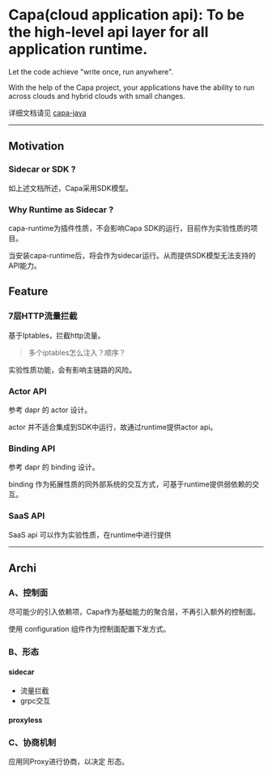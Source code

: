 # Capa(cloud application api): To be the high-level api layer for all application runtime.

Let the code achieve "write once, run anywhere".

With the help of the Capa project, your applications have the ability to run across clouds and hybrid clouds with small changes.

详细文档请见 [capa-java](https://github.com/capa-cloud/capa-java)

----------------------------------------------------

## Motivation

### Sidecar or SDK ?

如上述文档所述，Capa采用SDK模型。

### Why Runtime as Sidecar ?

capa-runtime为插件性质，不会影响Capa SDK的运行，目前作为实验性质的项目。

当安装capa-runtime后，将会作为sidecar运行。从而提供SDK模型无法支持的API能力。

## Feature

### 7层HTTP流量拦截

基于Iptables，拦截http流量。

> 多个iptables怎么注入？顺序？

实验性质功能，会有影响主链路的风险。

### Actor API

参考 dapr 的 actor 设计。

actor 并不适合集成到SDK中运行，故通过runtime提供actor api。

### Binding API

参考 dapr 的 binding 设计。

binding 作为拓展性质的同外部系统的交互方式，可基于runtime提供弱依赖的交互。

### SaaS API

SaaS api 可以作为实验性质，在runtime中进行提供

----------------------------------------------------

## Archi

### A、控制面

尽可能少的引入依赖项，Capa作为基础能力的聚合层，不再引入额外的控制面。

使用 configuration 组件作为控制面配置下发方式。

### B、形态

#### sidecar

+ 流量拦截
+ grpc交互

#### proxyless



### C、协商机制

应用同Proxy进行协商，以决定 形态。
